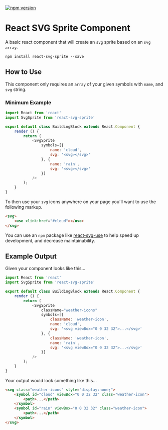 [![npm version](https://badge.fury.io/js/react-svg-sprite.svg)](https://badge.fury.io/js/react-svg-sprite)

# React SVG Sprite Component
A basic react component that will create an `svg` sprite based on an `svg` `array`.

`npm install react-svg-sprite --save`

## How to Use
This component only requires an `array` of your given symbols with `name`, and `svg` string.

### Minimum Example

```javascript
import React from 'react'
import SvgSprite from 'react-svg-sprite'

export default class BuildingBlock extends React.Component {
    render () {
        return (
            <SvgSprite
                symbols=[{
                    name: 'cloud',
                    svg: '<svg></svg>'
                }, {
                    name: 'rain',
                    svg: '<svg></svg>'
                }]
            />
        );
    }
}
```

To then use your `svg` icons anywhere on your page you'll want to use the following markup.
```html
<svg>
    <use xlink:href="#cloud"></use>
</svg>
```
You can use an `npm` package like [react-svg-use](https://www.npmjs.com/package/react-svg-use) to help speed up development, and decrease maintainability.


## Example Output

Given your component looks like this...
```javascript
import React from 'react'
import SvgSprite from 'react-svg-sprite'

export default class BuildingBlock extends React.Component {
    render () {
        return (
            <SvgSprite
                className="weather-icons"
                symbols=[{
                    className: 'weather-icon',
                    name: 'cloud',
                    svg: '<svg viewBox="0 0 32 32">...</svg>'
                }, {
                    className: 'weather-icon',
                    name: 'rain',
                    svg: '<svg viewBox="0 0 32 32">...</svg>'
                }]
            />
        );
    }
}
```

Your output would look something like this...
```html
<svg class="weather-icons" style="display:none;">
    <symbol id="cloud" viewBox="0 0 32 32" class="weather-icon">
        <path>...</path>
    </symbol>
    <symbol id="rain" viewBox="0 0 32 32" class="weather-icon">
        <path>...</path>
    </symbol>
</svg>
```
